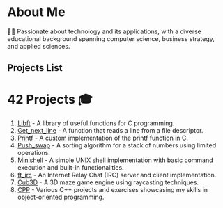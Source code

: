 # About Me
👨‍💻 Passionate about technology and its applications, with a diverse educational background spanning computer science, business strategy, and applied sciences.

## Projects List
# 42 Projects 🎓
1. [Libft](https://github.com/alpyt42/libft) - A library of useful functions for C programming.
2. [Get_next_line](https://github.com/alpyt42/get_next_line) - A function that reads a line from a file descriptor.
3. [Printf](https://github.com/alpyt42/ft_printf) - A custom implementation of the printf function in C.
4. [Push_swap](https://github.com/alpyt42/push_swap) - A sorting algorithm for a stack of numbers using limited operations.
5. [Minishell](https://github.com/alpyt42/minishell) - A simple UNIX shell implementation with basic command execution and built-in functionalities.
7. [ft_irc](https://github.com/alpyt42/ft_irc) - An Internet Relay Chat (IRC) server and client implementation.
8. [Cub3D](https://github.com/alpyt42/cub3d) - A 3D maze game engine using raycasting techniques.
9. [CPP](https://github.com/alpyt42/cpp) - Various C++ projects and exercises showcasing my skills in object-oriented programming.

